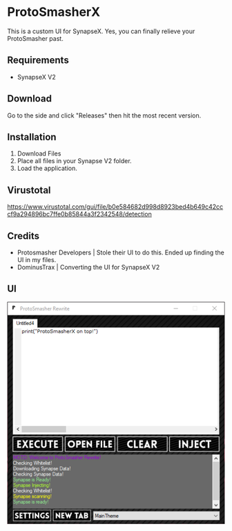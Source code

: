 # ProtoSmasherX
This is a custom UI for SynapseX. Yes, you can finally relieve your ProtoSmasher past.

## Requirements
- SynapseX V2

## Download
Go to the side and click "Releases" then hit the most recent version.

## Installation
1. Download Files
2. Place all files in your Synapse V2 folder.
3. Load the application.

## Virustotal
https://www.virustotal.com/gui/file/b0e584682d998d8923bed4b649c42cccf9a294896bc7ffe0b85844a3f2342548/detection

## Credits
- Protosmasher Developers | Stole their UI to do this. Ended up finding the UI in my files.
- DominusTrax | Converting the UI for SynapseX V2

## UI
![image](https://raw.githubusercontent.com/DominusTrax/ProtoSmasherX/main/image_2022-10-30_174416835.png?token=GHSAT0AAAAAABVY2ZIEEUBMCDV6NUE2GDLEY267ZIA)
